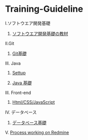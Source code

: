 # Training-Guideline
I.ソフトウエア開発基礎
1. [ソフトウエア開発基礎の教材](https://github.com/voiceJapan/TrainningGuide/blob/master/SoftwareDevelopment/SoftwareDevelopment.md)

II.Git 
1. [Git基礎](https://github.com/voiceJapan/TrainningGuide/blob/master/Git/git_tutorial.md)

III. Java
1. [Settup](https://github.com/voiceJapan/TrainningGuide/blob/master/JavaCore/javaSetup.md)

2. [Java 基礎](https://github.com/voiceJapan/TrainningGuide/blob/master/JavaCore/javacore_tutorial.md)

III. Front-end
1. [Html/CSS/JavaScript](https://github.com/voiceJapan/TrainningGuide/blob/master/FrontEnd/Html.md)

IV. データベース
1. [データベース基礎](https://github.com/voiceJapan/TrainningGuide/blob/master/DB/DB.md)	

V. [Process working on Redmine](https://github.com/voiceJapan/TrainningGuide/blob/master/WorkingProcess/redmine/redmine.md)

